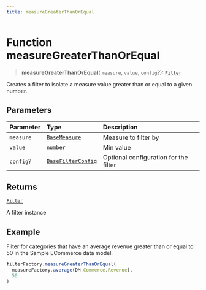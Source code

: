 ```yaml
---
title: measureGreaterThanOrEqual
---
```


# Function measureGreaterThanOrEqual

> **measureGreaterThanOrEqual**(
  `measure`,
  `value`,
  `config`?): [`Filter`](../../../interfaces/interface.Filter.md)

Creates a filter to isolate a measure value greater than or equal to a given number.

## Parameters

| Parameter | Type | Description |
| :------ | :------ | :------ |
| `measure` | [`BaseMeasure`](../../../interfaces/interface.BaseMeasure.md) | Measure to filter by |
| `value` | `number` | Min value |
| `config`? | [`BaseFilterConfig`](../../../interfaces/interface.BaseFilterConfig.md) | Optional configuration for the filter |

## Returns

[`Filter`](../../../interfaces/interface.Filter.md)

A filter instance

## Example

Filter for categories that have an average revenue greater than
or equal to 50 in the Sample ECommerce data model.
```ts
filterFactory.measureGreaterThanOrEqual(
  measureFactory.average(DM.Commerce.Revenue),
  50
)
```
